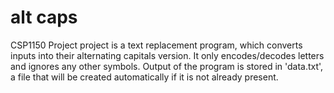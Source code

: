 # alt caps
 
CSP1150 Project
project is a text replacement program, which converts inputs into their alternating capitals version.
It only encodes/decodes letters and ignores any other symbols.
Output of the program is stored in 'data.txt', a file that will be created automatically if it is not already present.